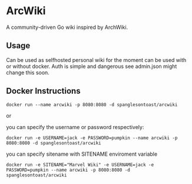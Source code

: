 # ArcWiki
A community-driven Go wiki inspired by ArchWiki.

## Usage
Can be used as selfhosted personal wiki for the moment can be used with or without docker. 
Auth is simple and dangerous see admin.json might change this soon.

## Docker Instructions

``` docker run --name arcwiki -p 8080:8080 -d spanglesontoast/arcwiki ```

or

you can specify the username or password respectively:

``` docker run -e USERNAME=jack -e PASSWORD=pumpkin --name arcwiki -p 8080:8080 -d spanglesontoast/arcwiki ```

you can specify sitename with SITENAME enviroment variable

``` docker run -e SITENAME="Marvel Wiki" -e USERNAME=jack -e PASSWORD=pumpkin --name arcwiki -p 8080:8080 -d spanglesontoast/arcwiki ```
